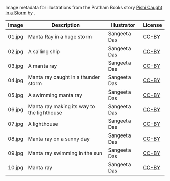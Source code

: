 Image metadata for illustrations from the Pratham Books story [Pishi Caught in a Storm](https://storyweaver.org.in/stories/1205-pishi-caught-in-a-storm) by .

Image | Description | Illustrator | License
----- | ----------- | ----------- | -------
01.jpg | Manta Ray in a huge storm | Sangeeta Das | [CC-BY](https://creativecommons.org/licenses/by/4.0/)
02.jpg | A sailing ship | Sangeeta Das | [CC-BY](https://creativecommons.org/licenses/by/4.0/)
03.jpg | A manta ray | Sangeeta Das | [CC-BY](https://creativecommons.org/licenses/by/4.0/)
04.jpg | Manta ray caught in a thunder storm | Sangeeta Das | [CC-BY](https://creativecommons.org/licenses/by/4.0/)
05.jpg | A swimming manta ray | Sangeeta Das | [CC-BY](https://creativecommons.org/licenses/by/4.0/)
06.jpg | Manta ray making its way to the lighthouse | Sangeeta Das | [CC-BY](https://creativecommons.org/licenses/by/4.0/)
07.jpg | A lighthouse | Sangeeta Das | [CC-BY](https://creativecommons.org/licenses/by/4.0/)
08.jpg | Manta ray on a sunny day | Sangeeta Das | [CC-BY](https://creativecommons.org/licenses/by/4.0/)
09.jpg | Manta ray swimming in the sun | Sangeeta Das | [CC-BY](https://creativecommons.org/licenses/by/4.0/)
10.jpg | Manta ray | Sangeeta Das | [CC-BY](https://creativecommons.org/licenses/by/4.0/)
